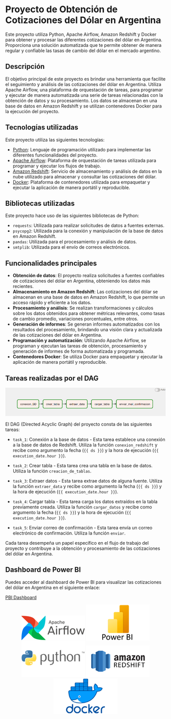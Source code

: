 # Proyecto de Obtención de Cotizaciones del Dólar en Argentina

Este proyecto utiliza Python, Apache Airflow, Amazon Redshift y Docker para obtener y procesar las diferentes cotizaciones del dólar en Argentina. Proporciona una solución automatizada que te permite obtener de manera regular y confiable las tasas de cambio del dólar en el mercado argentino.

## Descripción

El objetivo principal de este proyecto es brindar una herramienta que facilite el seguimiento y análisis de las cotizaciones del dólar en Argentina. Utiliza Apache Airflow, una plataforma de orquestación de tareas, para programar y ejecutar de manera automatizada una serie de tareas relacionadas con la obtención de datos y su procesamiento. Los datos se almacenan en una base de datos en Amazon Redshift y se utilizan contenedores Docker para la ejecución del proyecto.

## Tecnologías utilizadas

Este proyecto utiliza las siguientes tecnologías:

- [Python](https://www.python.org/): Lenguaje de programación utilizado para implementar las diferentes funcionalidades del proyecto.
- [Apache Airflow](https://airflow.apache.org/): Plataforma de orquestación de tareas utilizada para programar y ejecutar los flujos de trabajo.
- [Amazon Redshift](https://aws.amazon.com/redshift/): Servicio de almacenamiento y análisis de datos en la nube utilizado para almacenar y consultar las cotizaciones del dólar.
- [Docker](https://www.docker.com/): Plataforma de contenedores utilizada para empaquetar y ejecutar la aplicación de manera portátil y reproducible.

## Bibliotecas utilizadas

Este proyecto hace uso de las siguientes bibliotecas de Python:

- `requests`: Utilizada para realizar solicitudes de datos a fuentes externas.
- `psycopg2`: Utilizada para la conexión y manipulación de la base de datos en Amazon Redshift.
- `pandas`: Utilizada para el procesamiento y análisis de datos.
- `smtplib`: Utilizada para el envío de correos electrónicos.

## Funcionalidades principales

- **Obtención de datos**: El proyecto realiza solicitudes a fuentes confiables de cotizaciones del dólar en Argentina, obteniendo los datos más recientes.
- **Almacenamiento en Amazon Redshift**: Las cotizaciones del dólar se almacenan en una base de datos en Amazon Redshift, lo que permite un acceso rápido y eficiente a los datos.
- **Procesamiento y análisis**: Se realizan transformaciones y cálculos sobre los datos obtenidos para obtener métricas relevantes, como tasas de cambio promedio, variaciones porcentuales, entre otros.
- **Generación de informes**: Se generan informes automatizados con los resultados del procesamiento, brindando una visión clara y actualizada de las cotizaciones del dólar en Argentina.
- **Programación y automatización**: Utilizando Apache Airflow, se programan y ejecutan las tareas de obtención, procesamiento y generación de informes de forma automatizada y programada.
- **Contenedores Docker**: Se utiliza Docker para empaquetar y ejecutar la aplicación de manera portátil y reproducible.

## Tareas realizadas por el DAG

![Captura de pantalla](images/dags.png)

El DAG (Directed Acyclic Graph) del proyecto consta de las siguientes tareas:

- `task_1`: Conexión a la base de datos - Esta tarea establece una conexión a la base de datos de Redshift. Utiliza la función `conexion_redshift` y recibe como argumento la fecha (`{{ ds }}`) y la hora de ejecución (`{{ execution_date.hour }}`).

- `task_2`: Crear tabla - Esta tarea crea una tabla en la base de datos. Utiliza la función `creacion_de_tablas`.

- `task_3`: Extraer datos - Esta tarea extrae datos de alguna fuente. Utiliza la función `extraer_data` y recibe como argumento la fecha (`{{ ds }}`) y la hora de ejecución (`{{ execution_date.hour }}`).

- `task_4`: Cargar tabla - Esta tarea carga los datos extraídos en la tabla previamente creada. Utiliza la función `cargar_datos` y recibe como argumento la fecha (`{{ ds }}`) y la hora de ejecución (`{{ execution_date.hour }}`).

- `task_5`: Enviar correo de confirmación - Esta tarea envía un correo electrónico de confirmación. Utiliza la función `enviar`.

Cada tarea desempeña un papel específico en el flujo de trabajo del proyecto y contribuye a la obtención y procesamiento de las cotizaciones del dólar en Argentina.

## Dashboard de Power BI

Puedes acceder al dashboard de Power BI para visualizar las cotizaciones del dólar en Argentina en el siguiente enlace:

[PBI Dashboard](https://app.powerbi.com/view?r=eyJrIjoiNTE4MzNhMDQtOWQxOC00MGFiLWIyNGQtMDlhZjYxNTU4YWUwIiwidCI6IjIzZTljOWRmLTM2NmEtNGJkMy1hZWYzLTc3NGM5MTY1ZjI2ZCJ9)

<p align="center">
    <img src="images/airflow.png" alt="Captura de pantalla 1" width="200"/>
    <img src="images/powerbi.png" alt="Captura de pantalla 2" width="200"/>
    <img src="images/Python-Logo.png" alt="Captura de pantalla 2" width="200"/>
    <img src="images/redshift.png" alt="Captura de pantalla 2" width="200"/>
    <img src="images/Docker.png" alt="Captura de pantalla 2" width="200"/>
</p>